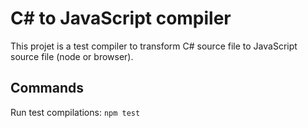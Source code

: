 # C# to JavaScript compiler

This projet is a test compiler to transform C# source file to JavaScript source file (node or browser).

## Commands

Run test compilations: `npm test`
